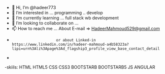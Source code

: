 - 👋 Hi, I’m @hadeer773
- 👀 I’m interested in ... programming .. develop
- 🌱 I’m currently learning ... full stack wb development
- 💞️ I’m looking to collaborate on ...
- 📫 How to reach me ... About E-mail => HadeerMahmoud529@gmail.com
-                         or about Linked-in https://www.linkedin.com/in/hadeer-mahmoud-a4b58323a?lipi=urn%3Ali%3Apage%3Ad_flagship3_profile_view_base_contact_details%3BjiHj1GG4QoW4gvw%2FRb%2FiOw%3D%3D
- 
-skiils: HTML HTML5 CSS CSS3 BOOTSTARB BOOTSTARB5 JS ANGULAR
<!---
hadeer773/hadeer773 is a ✨ special ✨ repository because its `README.md` (this file) appears on your GitHub profile.
You can click the Preview link to take a look at your changes.
--->
